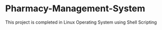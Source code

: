 # Pharmacy-Management-System
This project is completed in Linux Operating System using Shell Scripting 

